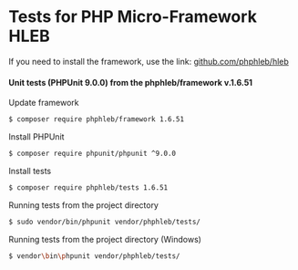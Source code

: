 Tests for PHP Micro-Framework HLEB
=====================

 If you need to install the framework, use the link: [github.com/phphleb/hleb](https://github.com/phphleb/hleb) 
 
 
 #### Unit tests (PHPUnit 9.0.0) from the phphleb/framework v.1.6.51

Update framework

```bash
$ composer require phphleb/framework 1.6.51
```

Install PHPUnit

```bash
$ composer require phpunit/phpunit ^9.0.0
```

Install tests

```bash
$ composer require phphleb/tests 1.6.51
```

Running tests from the project directory

```bash
$ sudo vendor/bin/phpunit vendor/phphleb/tests/
```

Running tests from the project directory (Windows)

```bash
$ vendor\bin\phpunit vendor/phphleb/tests/
```
